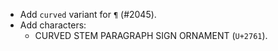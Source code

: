 * Add `curved` variant for `¶` (#2045).
* Add characters:
	- CURVED STEM PARAGRAPH SIGN ORNAMENT (`U+2761`).